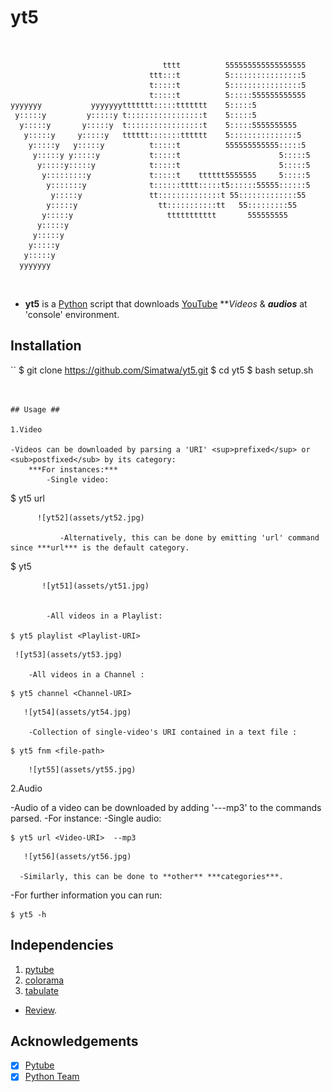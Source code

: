 # yt5 #

```
                                                                   
                                                                   
                                  tttt          555555555555555555 
                               ttt:::t          5::::::::::::::::5 
                               t:::::t          5::::::::::::::::5 
                               t:::::t          5:::::555555555555 
yyyyyyy           yyyyyyyttttttt:::::ttttttt    5:::::5            
 y:::::y         y:::::y t:::::::::::::::::t    5:::::5            
  y:::::y       y:::::y  t:::::::::::::::::t    5:::::5555555555   
   y:::::y     y:::::y   tttttt:::::::tttttt    5:::::::::::::::5  
    y:::::y   y:::::y          t:::::t          555555555555:::::5 
     y:::::y y:::::y           t:::::t                      5:::::5
      y:::::y:::::y            t:::::t                      5:::::5
       y:::::::::y             t:::::t    tttttt5555555     5:::::5
        y:::::::y              t::::::tttt:::::t5::::::55555::::::5
         y:::::y               tt::::::::::::::t 55:::::::::::::55 
        y:::::y                  tt:::::::::::tt   55:::::::::55   
       y:::::y                     ttttttttttt       555555555     
      y:::::y                                                      
     y:::::y                                                       
    y:::::y                                                        
   y:::::y                                                         
  yyyyyyy                                                          
                                                                   
                                                                   
```
- **yt5** is a [Python](https://python.org) script that downloads [YouTube](https://www.youtube.com) ***Videos* & ***audios*** at 'console' environment.

## Installation ##

``
$ git clone https://github.com/Simatwa/yt5.git
$ cd yt5
$ bash setup.sh
```


## Usage ##

1.Video

-Videos can be downloaded by parsing a 'URI' <sup>prefixed</sup> or <sub>postfixed</sub> by its category:
	***For instances:***
		-Single video:

```
$ yt5 url <Video-URI>
```		
      ![yt52](assets/yt52.jpg)
      
           -Alternatively, this can be done by emitting 'url' command since ***url*** is the default category.

```
$ yt5 <Video-URI>
```
       ![yt51](assets/yt51.jpg)


		-All videos in a Playlist:

$ yt5 playlist <Playlist-URI>

```
	 ![yt53](assets/yt53.jpg)
	 
	    -All videos in a Channel :

```
$ yt5 channel <Channel-URI>

```
	   ![yt54](assets/yt54.jpg)
		
		-Collection of single-video's URI contained in a text file :

```
$ yt5 fnm <file-path>
```
		![yt55](assets/yt55.jpg)
			
2.Audio

-Audio of a video can be downloaded by adding '---mp3' to the commands parsed.
  -For instance:
  	-Single audio:
  		
```
$ yt5 url <Video-URI>  --mp3
```

       ![yt56](assets/yt56.jpg)
       
      -Similarly, this can be done to **other** ***categories***.

-For further information you can run:
	
```
$ yt5 -h
```  


## Independencies ##

1. [pytube](https://github.com/pytube/pytube)
2. [colorama](https://github.com/pytube/pytube)
3. [tabulate](https://github.com/astanin/python-tabulate)
 
 * [Review](requirements.txt).


## Acknowledgements ##

- [x] [Pytube](https://github.com/pytube/pytube)
- [x] [Python Team](https://python.org)